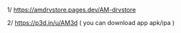 1/ https://amdrvstore.pages.dev/AM-drvstore

2/ https://p3d.in/u/AM3d  ( you can download app apk/ipa )
